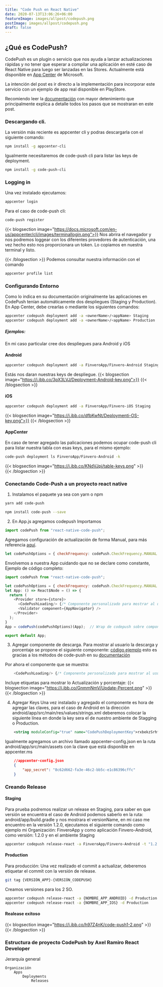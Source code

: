 ```yaml
---
title: "Code Push en React Native"
date: 2020-07-13T13:06:26+06:00
featureImage: images/allpost/codepush.png
postImage: images/allpost/codepush.png
draft: false
---
```

## ¿Qué es CodePush?
CodePush es un plugin o servicio que nos ayuda a lanzar actualizaciones rápidas y no tener que esperar a compilar una aplicación en esté caso de React Native para luego ser lanzadas en las Stores. Actualmente está disponible en [App Center](https://appcenter.ms/) de Microsoft.

La intención del post es ir directo a la implementación para incorporar este servicio con un ejemplo de app real disponible en PlayStore.

Recomiendo leer la [documentación](https://github.com/microsoft/react-native-code-push) con mayor detenimiento que principalmente explica a detalle todos los pasos que se mostraran en este post.

### Descargando cli.
La versión más reciente es appcenter cli y podras descargarla con el siguiente comando: 
```bash
npm install -g appcenter-cli
```
Igualmente necesitaremos de code-push cli para listar las keys de deployment.
```bash
npm install -g code-push-cli
```
### Logging in
Una vez instalado ejecutamos: 
```bash
appcenter login
```
Para el caso de code-push cli:
```bash
code-push register
```


{{< blogsection image="https://docs.microsoft.com/en-us/appcenter/cli/images/terminallogin.png">}}
Nos abrira el navegador y nos podremos loggear con los diferentes provedores de autenticación, una vez hecho esto nos proporcionara un token. Lo copiamos en nuestra terminal y listo.

{{< /blogsection >}}
Podemos consultar nuestra información con el comando 
```bash
appcenter profile list
```
### Configurando Entorno
Como lo indica en su documentación originalmente las aplicaciones en CodePush tenían automáticamente dos despliegues (Staging y Production). En App Center, debe crearlas o mediante los siguientes comandos:
```bash
appcenter codepush deployment add -a <ownerName>/<appName> Staging
appcenter codepush deployment add -a <ownerName>/<appName> Production
```
##### Ejemplos: 
En mi caso particular cree dos despliegues para Android y iOS
#### Android
```bash
appcenter codepush deployment add -a FinveroApp/Finvero-Android Staging
```
Estás nos daran nuestras keys de despliegue.
{{< blogsection image="https://i.ibb.co/3pX3LVJ/Deployment-Android-key.png">}}
{{< /blogsection >}}

#### iOS

```bash
appcenter codepush deployment add -a FinveroApp/Finvero-iOS Staging
```
{{< blogsection image="https://i.ibb.co/dfbKwNt/Deploymenti-OS-key.png">}}
{{< /blogsection >}}

#### AppCenter
En caso de tener agregado las palicaciones podemos ocupar code-push cli para listar nuestra tabla con esas keys, para el mismo ejemplo: 

```bash
code-push deployment ls FinveroApp/Finvero-Android -k
```
{{< blogsection image="https://i.ibb.co/KNdVJpj/table-keys.png" >}}  
{{< /blogsection >}}
### Conectando Code-Push a un proyecto react native
1. Instalamos el paquete ya sea con yarn o npm

```bash
yarn add code-push
```
```bash
npm install code-push --save
```
2. En App.js agregamos codepush
Importamos
```javascript
import codePush from "react-native-code-push";
```
Agregamos configuración de actualización de forma Manual, para más referencia [aquí](https://github.com/Microsoft/react-native-code-push).
```javascript
let codePushOptions = { checkFrequency: codePush.CheckFrequency.MANUAL };
```
Envolvemos a nuestra App cuidando que no se declare como constante, Ejemplo de código completo:
``` javascript
import codePush from "react-native-code-push";

let codePushOptions = { checkFrequency: codePush.CheckFrequency.MANUAL };
let App: () => React$Node = () => {
  return (
    <Provider store={store}>
      <CodePushLoading/> {/* Componente personalizado para mostrar al usuario*/}
      <Validator component={AppNavigator} />
    </Provider>
  );
}
App = codePush(codePushOptions)(App);  // Wrap de codepush sobre componente principal App

export default App;

```
3. Agregar componente de descarga.
Para mostrar al usuario la descarga y porcentaje se propone el siguiente componente: [código ejemplo](https://gist.github.com/MarqCervMartin/eaa0e08ba2e3946cd64a23f6e1153c42) esto es gracias a los métodos de code-push en su [documentación](https://github.com/microsoft/react-native-code-push/blob/master/docs/api-js.md#codepushsync)

Por ahora el componente que se muestra: 

```javascript
    <CodePushLoading/> {/* Componente personalizado para mostrar al usuario*/}
```
Incluye etiquetas para mostrar lo Actualización y porcentaje: 
{{< blogsection image="https://i.ibb.co/GnmmNmV/Update-Percent.png" >}}  
{{< /blogsection >}}

4. Agregar Keys
Una vez instalado y agregado el componente es hora de agregar las claves, para el caso de Android en la dirección android/app/src/main/res/values/strings.xml
deberemos colocar la siguiente línea en donde la key sera el de nuestro ambiente de Stagging o Production.
```xml
    <string moduleConfig="true" name="CodePushDeploymentKey">rxbekzSrhf6TL5EubCdteHZwfQDUtCWHdZq</string>
```
Igualmente agregamos un archivo llamado appcenter-config.json en la ruta android/app/src/main/assets con la clave que está disponible en appcenter.ms
```json
    //appcenter-config.json
    {
        "app_secret": "8c62d662-fa3e-46c2-bb5c-e1c86396cffc"
    }
```

### Creando Release
#### Staging
Para prueba podremos realizar un release en Staging, para saber en que versión se encuentra el caso de Android podemos saberlo en la ruta: android/app/build.gradle y nos mostrara el versionName, en mi caso me encuentro en la versión 1.2.0, ejecutamos el siguiente comando como ejemplo mi Organización: FinveroApp y como aplicación Finvero-Android, como versión: 1.2.0 y en el ambiente Staging

```bash
appcenter codepush release-react -a FinveroApp/Finvero-Android -t "1.2.0" -d Staging
```
#### Production
Para producción: 
 Una vez realizado el commit a actualizar, deberemos etiquetar el commit con la versión de release.
 ```bash
git tag {VERSIÓN_APP}-{VERSIÓN_CODEPUSH}
 ```
 Creamos versiones para los 2 SO.
```bash
appcenter codepush release-react -a {NOMBRE_APP_ANDROID} -d Production
appcenter codepush release-react -a {NOMBRE_APP_IOS} -d Production
```
#### Realease exitoso
{{< blogsection image="https://i.ibb.co/h97Z4nK/code-push1-2.png" >}}  
{{< /blogsection >}}

<!---

### Listando Release Update Metadata
Con el siguiente comando podemos ver nuestra información de deployment.
```bash
code-push deployment ls Finvero -k
```
![Deplorment Data](https://i.ibb.co/SN79kQ8/code-push2.png)
-->

### Estructura de proyecto CodePush by Axel Ramiro React Developer 

Jerarquía general
```
Organización
    Apps
        Deployments
            Releases
```